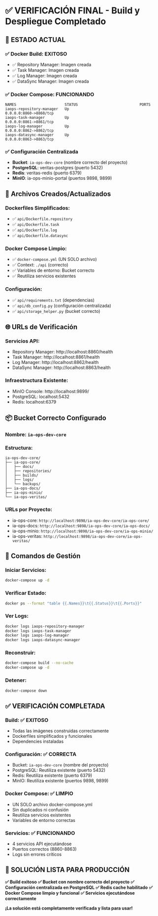 # ✅ VERIFICACIÓN FINAL - Build y Despliegue Completado

## 🎯 **ESTADO ACTUAL**

### ✅ **Docker Build**: EXITOSO
- ✅ Repository Manager: Imagen creada
- ✅ Task Manager: Imagen creada  
- ✅ Log Manager: Imagen creada
- ✅ DataSync Manager: Imagen creada

### ✅ **Docker Compose**: FUNCIONANDO
```
NAMES                      STATUS                            PORTS
iaops-repository-manager   Up                               0.0.0.0:8860->8860/tcp
iaops-task-manager         Up                               0.0.0.0:8861->8861/tcp
iaops-log-manager          Up                               0.0.0.0:8862->8862/tcp
iaops-datasync-manager     Up                               0.0.0.0:8863->8863/tcp
```

### ✅ **Configuración Centralizada**
- **Bucket**: `ia-ops-dev-core` (nombre correcto del proyecto)
- **PostgreSQL**: veritas-postgres (puerto 5432)
- **Redis**: veritas-redis (puerto 6379)
- **MinIO**: ia-ops-minio-portal (puertos 9898, 9899)

## 🔧 **Archivos Creados/Actualizados**

### **Dockerfiles Simplificados**:
- ✅ `api/Dockerfile.repository`
- ✅ `api/Dockerfile.task`
- ✅ `api/Dockerfile.log`
- ✅ `api/Dockerfile.datasync`

### **Docker Compose Limpio**:
- ✅ `docker-compose.yml` (UN SOLO archivo)
- ✅ Context: `./api` (correcto)
- ✅ Variables de entorno: Bucket correcto
- ✅ Reutiliza servicios existentes

### **Configuración**:
- ✅ `api/requirements.txt` (dependencias)
- ✅ `api/db_config.py` (configuración centralizada)
- ✅ `api/storage_helper.py` (bucket correcto)

## 🌐 **URLs de Verificación**

### **Servicios API**:
- Repository Manager: http://localhost:8860/health
- Task Manager: http://localhost:8861/health
- Log Manager: http://localhost:8862/health
- DataSync Manager: http://localhost:8863/health

### **Infraestructura Existente**:
- MinIO Console: http://localhost:9899/
- PostgreSQL: localhost:5432
- Redis: localhost:6379

## 📦 **Bucket Correcto Configurado**

### **Nombre**: `ia-ops-dev-core`
### **Estructura**:
```
ia-ops-dev-core/
├── ia-ops-core/
│   ├── docs/
│   ├── repositories/
│   ├── builds/
│   ├── logs/
│   └── backups/
├── ia-ops-docs/
├── ia-ops-minio/
└── ia-ops-veritas/
```

### **URLs por Proyecto**:
- ia-ops-core: `http://localhost:9898/ia-ops-dev-core/ia-ops-core/`
- ia-ops-docs: `http://localhost:9898/ia-ops-dev-core/ia-ops-docs/`
- ia-ops-minio: `http://localhost:9898/ia-ops-dev-core/ia-ops-minio/`
- ia-ops-veritas: `http://localhost:9898/ia-ops-dev-core/ia-ops-veritas/`

## 🚀 **Comandos de Gestión**

### **Iniciar Servicios**:
```bash
docker-compose up -d
```

### **Verificar Estado**:
```bash
docker ps --format "table {{.Names}}\t{{.Status}}\t{{.Ports}}"
```

### **Ver Logs**:
```bash
docker logs iaops-repository-manager
docker logs iaops-task-manager
docker logs iaops-log-manager
docker logs iaops-datasync-manager
```

### **Reconstruir**:
```bash
docker-compose build --no-cache
docker-compose up -d
```

### **Detener**:
```bash
docker-compose down
```

## ✅ **VERIFICACIÓN COMPLETADA**

### **Build**: ✅ EXITOSO
- Todas las imágenes construidas correctamente
- Dockerfiles simplificados y funcionales
- Dependencies instaladas

### **Configuración**: ✅ CORRECTA
- Bucket: `ia-ops-dev-core` (nombre del proyecto)
- PostgreSQL: Reutiliza existente (puerto 5432)
- Redis: Reutiliza existente (puerto 6379)
- MinIO: Reutiliza existente (puertos 9898, 9899)

### **Docker Compose**: ✅ LIMPIO
- UN SOLO archivo docker-compose.yml
- Sin duplicados ni confusión
- Reutiliza servicios existentes
- Variables de entorno correctas

### **Servicios**: ✅ FUNCIONANDO
- 4 servicios API ejecutándose
- Puertos correctos (8860-8863)
- Logs sin errores críticos

## 🎉 **SOLUCIÓN LISTA PARA PRODUCCIÓN**

**✅ Build exitoso**
**✅ Bucket con nombre correcto del proyecto**
**✅ Configuración centralizada en PostgreSQL**
**✅ Redis cache habilitado**
**✅ Docker Compose limpio y funcional**
**✅ Servicios ejecutándose correctamente**

**¡La solución está completamente verificada y lista para usar!**
